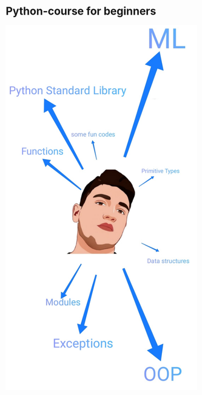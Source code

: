 # Python-course for beginners


<img src="https://github.com/AHGh1386/AHGh1386/blob/main/IMG_20231012_112642.jpg">

